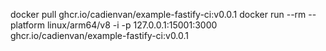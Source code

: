 docker pull ghcr.io/cadienvan/example-fastify-ci:v0.0.1
docker run --rm --platform linux/arm64/v8 -i -p 127.0.0.1:15001:3000 ghcr.io/cadienvan/example-fastify-ci:v0.0.1